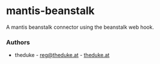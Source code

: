 # mantis-beanstalk
A mantis beanstalk connector using the beanstalk web hook.

### Authors

* theduke - reg@theduke.at - [theduke.at](http://theduke.at)
